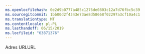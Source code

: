 ```yaml
---
ms.openlocfilehash: 0e2d9b0777a485c1276de0803c12a7d76fbc5c39
ms.sourcegitcommit: 1bb00d2f4343e73ae8d58668f02297a3cf10a4c1
ms.translationtype: MT
ms.contentlocale: pl-PL
ms.lasthandoff: 06/15/2019
ms.locfileid: "63871376"
---
```

<span data-ttu-id="24b84-101">Adres URL</span><span class="sxs-lookup"><span data-stu-id="24b84-101">URL</span></span>